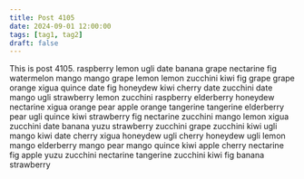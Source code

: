 ```yaml
---
title: Post 4105
date: 2024-09-01 12:00:00
tags: [tag1, tag2]
draft: false
---
```

This is post 4105.
raspberry
lemon
ugli
date
banana
grape
nectarine
fig
watermelon
mango
mango
grape
lemon
lemon
zucchini
kiwi
fig
grape
grape
orange
xigua
quince
date
fig
honeydew
kiwi
cherry
date
zucchini
date
mango
ugli
strawberry
lemon
zucchini
raspberry
elderberry
honeydew
nectarine
xigua
orange
pear
apple
orange
tangerine
tangerine
elderberry
pear
ugli
quince
kiwi
strawberry
fig
nectarine
zucchini
mango
lemon
xigua
zucchini
date
banana
yuzu
strawberry
zucchini
grape
zucchini
kiwi
ugli
mango
kiwi
date
cherry
xigua
honeydew
ugli
cherry
honeydew
ugli
lemon
mango
elderberry
mango
pear
mango
quince
kiwi
apple
cherry
nectarine
fig
apple
yuzu
zucchini
nectarine
tangerine
zucchini
kiwi
fig
banana
strawberry
